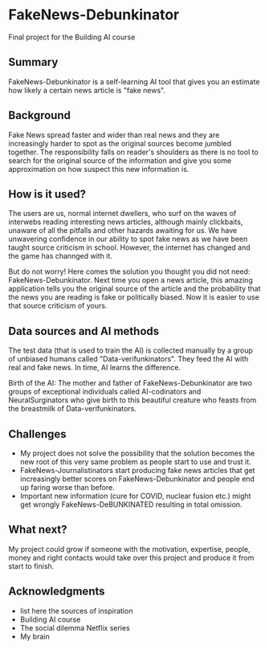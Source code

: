 # FakeNews-Debunkinator

Final project for the Building AI course

## Summary

FakeNews-Debunkinator is a self-learning AI tool that gives you an estimate how likely a certain news article is "fake news". 


## Background

Fake News spread faster and wider than real news and they are increasingly harder to spot as the original sources become jumbled together. The responsibility falls on reader's shoulders as there is no tool to search for the original source of the information and give you some approximation on how suspect this new information is.


## How is it used?

The users are us, normal internet dwellers, who surf on the waves of interwebs reading interesting news articles, although mainly clickbaits, unaware of all the pitfalls and other hazards awaiting for us. We have unwavering confidence in our ability to spot fake news as we have been taught source criticism in school. However, the internet has changed and the game has channged with it. 

But do not worry! Here comes the solution you thought you did not need: FakeNews-Debunkinator. Next time you open a news article, this amazing application tells you the original source of the article and the probability that the news you are reading is fake or politically biased. Now it is easier to use that source criticism of yours.


## Data sources and AI methods
The test data (that is used to train the AI) is collected manually by a group of unbiased humans called "Data-verifunkinators". They feed the AI with real and fake news. In time, AI learns the difference.

Birth of the AI: The mother and father of FakeNews-Debunkinator are two groups of exceptional individuals called AI-codinators and NeuralSurginators who give birth to this beautiful creature who feasts from the breastmilk of Data-verifunkinators.

## Challenges

* My project does not solve the possibility that the solution becomes the new root of this very same problem as people start to use and trust it.
* FakeNews-Journalistinators start producing fake news articles that get increasingly better scores on FakeNews-Debunkinator and people end up faring worse than before. 
* Important new information (cure for COVID, nuclear fusion etc.) might get wrongly FakeNews-DeBUNKINATED resulting in total omission.

## What next?

My project could grow if someone with the motivation, expertise, people, money and right contacts would take over this project and produce it from start to finish. 


## Acknowledgments

* list here the sources of inspiration 
* Building AI course
* The social dilemma Netflix series
* My brain
